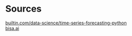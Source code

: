 # Sources
[builtin.com/data-science/time-series-forecasting-python](https://builtin.com/data-science/time-series-forecasting-python) <br/>
[bisa.ai](https://bisa.ai/)<br/>
